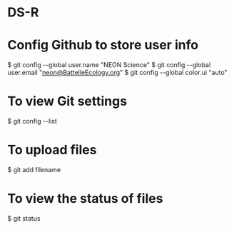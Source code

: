 # DS-R
# Config Github to store user info
$ git config --global user.name "NEON Science"
$ git config --global user.email "neon@BattelleEcology.org"
$ git config --global color.ui "auto"

# To view Git settings
$ git config --list

# To upload files
$ git add filename

# To view the status of files
$ git status
